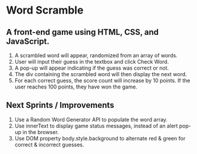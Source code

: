 # Word Scramble

## A front-end game using HTML, CSS, and JavaScript.
 
1. A scrambled word will appear, randomized from an array of words.
2. User will input their guess in the textbox and click Check Word.
3. A pop-up will appear indicating if the guess was correct or not.
5. The div containing the scrambled word will then display the next word.
6. For each correct guess, the score count will increase by 10 points. If the user reaches 100 points, they have won the game.

## Next Sprints / Improvements

1. Use a Random Word Generator API to populate the word array.
2. Use innerText to display game status messages, instead of an alert pop-up in the browser.
3. Use DOM property body.style.background to alternate red & green for correct & incorrect guesses.
